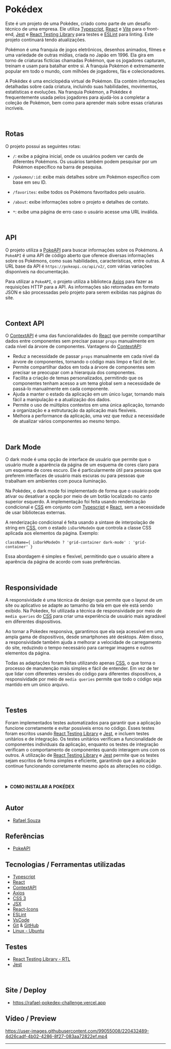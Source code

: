 # Pokédex

Este é um projeto de uma Pokédex, criado como parte de um desafio técnico de uma empresa. Ele utiliza [Typescript](https://www.typescriptlang.org/), [React](https://pt-br.reactjs.org/) e [Vite](https://vitejs.dev/) para o front-end, [Jest](https://jestjs.io/pt-BR/) e [React Testing Library](https://testing-library.com/docs/react-testing-library/intro/) para testes e [ESLint](https://eslint.org/) para linting. Este projeto continuará tendo atualizações.

Pokémon é uma franquia de jogos eletrônicos, desenhos animados, filmes e uma variedade de outras mídias, criada no Japão em 1996. Ela gira em torno de criaturas fictícias chamadas Pokémon, que os jogadores capturam, treinam e usam para batalhar entre si. A franquia Pokémon é extremamente popular em todo o mundo, com milhões de jogadores, fãs e colecionadores.

A Pokédex é uma enciclopédia virtual de Pokémon. Ela contém informações detalhadas sobre cada criatura, incluindo suas habilidades, movimentos, estatísticas e evoluções. Na franquia Pokémon, a Pokédex é frequentemente usada pelos jogadores para ajudá-los a completar a coleção de Pokémon, bem como para aprender mais sobre essas criaturas incríveis.

<br>

## Rotas

O projeto possui as seguintes rotas:

- `/`: exibe a página inicial, onde os usuários podem ver cards de diferentes Pokémons. Os usuários também podem pesquisar por um Pokémon específico na barra de pesquisa.

- `/pokemon/:id`: exibe mais detalhes sobre um Pokémon específico com base em seu ID.

- `/favorites`: exibe todos os Pokémons favoritados pelo usuário.

- `/about`: exibe informações sobre o projeto e detalhes de contato.

- `*`: exibe uma página de erro caso o usuário acesse uma URL inválida.

<br>

## API
O projeto utiliza a [PokeAPI](https://pokeapi.co/) para buscar informações sobre os Pokémons. A  `PokeAPI` é uma API de código aberto que oferece diversas informações sobre os Pokémons, como suas habilidades, características, entre outras. A URL base da API é `https://pokeapi.co/api/v2/`, com várias variações disponíveis na documentação.

Para utilizar a `PokeAPI`, o projeto utiliza a biblioteca [Axios](https://axios-http.com/ptbr/docs/intro) para fazer as requisições HTTP para a API. As informações são retornadas em formato JSON e são processadas pelo projeto para serem exibidas nas páginas do site.

<br>

## Context API
O [ContextAPI](https://reactjs.org/docs/context.html) é uma das funcionalidades do [React](https://pt-br.reactjs.org/) que permite compartilhar dados entre componentes sem precisar passar `props` manualmente em cada nível da árvore de componentes. Vantagens do [ContextAPI](https://reactjs.org/docs/context.html):

- Reduz a necessidade de passar `props` manualmente em cada nível da árvore de componentes, tornando o código mais limpo e fácil de ler.
- Permite compartilhar dados em toda a árvore de componentes sem precisar se preocupar com a hierarquia dos componentes.
- Facilita a criação de temas personalizados, permitindo que os componentes tenham acesso a um tema global sem a necessidade de passá-lo manualmente em cada componente.
- Ajuda a manter o estado da aplicação em um único lugar, tornando mais fácil a manipulação e a atualização dos dados.
- Permite o uso de múltiplos contextos em uma única aplicação, tornando a organização e a estruturação da aplicação mais flexíveis.
- Melhora a performance da aplicação, uma vez que reduz a necessidade de atualizar vários componentes ao mesmo tempo.

<br>

## Dark Mode
O dark mode é uma opção de interface de usuário que permite que o usuário mude a aparência da página de um esquema de cores claro para um esquema de cores escuro. Ele é particularmente útil para pessoas que preferem interfaces de usuário mais escuras ou para pessoas que trabalham em ambientes com pouca iluminação.

Na Pokédex, o dark mode foi implementado de forma que o usuário pode ativar ou desativar a opção por meio de um botão localizado no canto superior esquerdo. A implementação foi feita usando renderização condicional e [CSS](https://www.w3.org/Style/CSS/Overview.en.html) em conjunto com [Typescript](https://www.typescriptlang.org/) e [React](https://pt-br.reactjs.org/), sem a necessidade de usar bibliotecas externas.

A renderização condicional é feita usando a sintaxe de interpolação de string em [CSS](https://www.w3.org/Style/CSS/Overview.en.html), com o estado `isDarkModeOn` que controla a classe CSS aplicada aos elementos da página. Exemplo:

`className={ isDarkModeOn ? 'grid-container dark-mode' : 'grid-container' }`

Essa abordagem é simples e flexível, permitindo que o usuário altere a aparência da página de acordo com suas preferências.

<br>

## Responsividade
A responsividade é uma técnica de design que permite que o layout de um site ou aplicativo se adapte ao tamanho da tela em que ele está sendo exibido. Na Pokedex, foi utilizada a técnica de responsividade por meio de `media queries` do [CSS](https://www.w3.org/Style/CSS/Overview.en.html) para criar uma experiência de usuário mais agradável em diferentes dispositivos.

Ao tornar a Pokedex responsiva, garantimos que ela seja acessível em uma ampla gama de dispositivos, desde smartphones até desktops. Além disso, a responsividade também ajuda a melhorar a velocidade de carregamento do site, reduzindo o tempo necessário para carregar imagens e outros elementos da página.

Todas as adaptações foram feitas utilizando apenas [CSS](https://www.w3.org/Style/CSS/Overview.en.html), o que torna o processo de manutenção mais simples e fácil de entender. Em vez de ter que lidar com diferentes versões do código para diferentes dispositivos, a responsividade por meio de `media queries` permite que todo o código seja mantido em um único arquivo.

<br>

## Testes
Foram implementados testes automatizados para garantir que a aplicação funcione corretamente e evitar possíveis erros no código. Esses testes foram escritos usando [React Testing Library](https://testing-library.com/docs/react-testing-library/intro/) e [Jest](https://jestjs.io/pt-BR/), e incluem testes unitários e de integração. Os testes unitários verificam a funcionalidade de componentes individuais da aplicação, enquanto os testes de integração verificam o comportamento de componentes quando interagem uns com os outros. A utilização de [React Testing Library](https://testing-library.com/docs/react-testing-library/intro/) e [Jest](https://jestjs.io/pt-BR/)  permite que os testes sejam escritos de forma simples e eficiente, garantindo que a aplicação continue funcionando corretamente mesmo após as alterações no código.

<br>
<br>

<details>
  <summary><strong>COMO INSTALAR A POKÉDEX</strong></summary><br />

## Instalação 

<br>

- Clone o repositório `git@github.com:Rafael-Souza-97/pokedex.git`:

```bash
git clone git@github.com:Rafael-Souza-97/exchange-pokedex.git
```

<br>

- Entre na pasta do repositório que você acabou de clonar:

```bash
cd pokedex
```

<br>

- Instale as depëndencias, caso necessário, com `npm install`:

```bash
npm install
```

<hr>
<br>

### Executando a aplicação:


- Execute a aplicação com  com `npm start`:
> Executará a aplicação em modo de desenvolvimento.
 
```bash
npm start
```

Abra [http://localhost:3000](http://localhost:3000) no seu navegador para visualiza-lo.

<hr>
<br>

### Testando a aplicação:

- Execute os testes com `npm teste`:
> Executará os testes unitários e testes de integração.
 
```bash
npm test
```

<hr>
<br>

### Contribuição

Contribuições são sempre bem-vindas! Para contribuir com o projeto, siga as instruções abaixo:

- Fork este repositório

> Crie uma nova branch com sua feature ou correção de bug:

```bash
git checkout -b sua-feature-ou-correcao
```

- Faça as alterações necessárias e commit as mudanças:

```bash
git commit -m "sua mensagem de commit"
```

- Envie suas alterações para seu repositório remoto:

```bash
git push origin sua-feature-ou-correcao
```

- Crie um `Pull Request` para o repositório original.

<hr>

</details>

<br>

## Autor

- [Rafael Souza](https://github.com/Rafael-Souza-97)

## Referências

 - [PokeAPI](https://pokeapi.co/)

## Tecnologias / Ferramentas utilizadas

- [Typescript](https://www.typescriptlang.org/)
- [React](https://pt-br.reactjs.org/)
- [ContextAPI](https://reactjs.org/docs/context.html)
- [Axios](https://axios-http.com/ptbr/docs/intro)
- [CSS 3](https://www.w3.org/Style/CSS/Overview.en.html)
- [JSX](https://pt-br.reactjs.org/docs/introducing-jsx.html)
- [React-Icons](https://react-icons.github.io/react-icons/)
- [ESLint](https://eslint.org/)
- [VsCode](https://code.visualstudio.com/)
- [Git](https://git-scm.com/) & [GitHub](https://github.com/)
- [Linux - Ubuntu](https://ubuntu.com/)

## Testes

- [React Testing Library - RTL](https://testing-library.com/docs/react-testing-library/intro/)
- [Jest](https://jestjs.io/pt-BR/)

<br>

## Site / Deploy

- https://rafael-pokedex-challenge.vercel.app

## Vídeo / Preview

https://user-images.githubusercontent.com/99055008/220432489-4d26cadf-4b02-4286-8f27-083aa72822ef.mp4

<hr>
